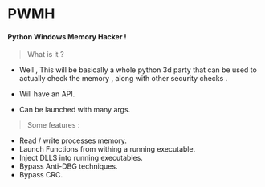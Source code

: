 # PWMH
#### Python Windows Memory Hacker !
> What is it ?
- Well , This will be basically a whole python 3d party that can be used to actually check the memory , along with other security checks .

- Will have an API.
- Can be launched with many args.

> Some features :
- Read / write processes memory.
- Launch Functions from withing a running executable.
- Inject DLLS into running executables.
- Bypass Anti-DBG techniques.
- Bypass CRC.



